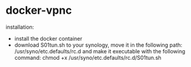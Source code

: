 # docker-vpnc


installation:
- install the docker container
- download S01tun.sh to your synology, move it in the following path: /usr/syno/etc.defaults/rc.d and make it executable with the following command: chmod +x /usr/syno/etc.defaults/rc.d/S01tun.sh
